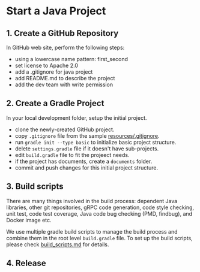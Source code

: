 # Start a Java Project

## 1. Create a GitHub Repository
In GitHub web site, perform the following steps:
* using a lowercase name pattern: first_second
* set license to Apache 2.0
* add a .gitignore for java project
* add README.md to describe the project
* add the dev team with write permission

## 2. Create a Gradle Project
In your local development folder, setup the initial project. 
* clone the newly-created GitHub project.
* copy `.gitignore` file from the sample [resources/.gitignore](resources/.gitignore).
* run `gradle init --type basic` to initialize basic project structure.
* delete `settings.gradle` file if it doesn't have sub-projects. 
* edit `build.gradle` file to fit the projeect needs. 
* if the project has documents, create a `documents` folder.
* commit and push changes for this initial project structure.

## 3. Build scripts
There are many things involved in the build process: dependent Java libraries, other git repositories, gRPC code generation, code style checking, unit test, code test coverage, Java code bug checking (PMD, findbug),  and Docker image etc. 

We use multiple gradle build scripts to manage the build process and combine them in the root level `build.gradle` file. To set up the build scripts, please check [build_scripts.md](build_scripts.md) for details.

## 4. Release 


